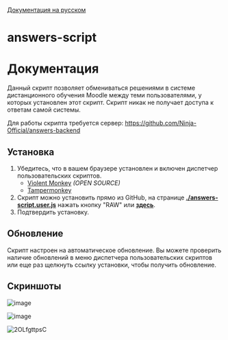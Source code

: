 [Документация на русском](#Документация)

# answers-script

# Документация

Данный скрипт позволяет обмениваться решениями в системе дистанционного обучения Moodle между теми пользователями, у которых установлен этот скрипт. Скрипт никак не получает доступа к ответам самой системы.

Для работы скрипта требуется сервер: https://github.com/Ninja-Official/answers-backend

## Установка
1. Убедитесь, что в вашем браузере установлен и включен диспетчер пользовательских скриптов.
   - [Violent Monkey](https://violentmonkey.github.io/)  *(OPEN SOURCE)*
   - [Tampermonkey](https://tampermonkey.net/)
2. Скрипт можно установить прямо из GitHub, на странице
   **[./answers-script.user.js](./answers-script.user.js)** нажать кнопку "RAW" или
   **[здесь](https://github.com/Ninja-Official/answers-script/raw/main/answers-script.user.js)**.
3. Подтвердить установку.

## Обновление

Скрипт настроен на автоматическое обновление. Вы можете проверить наличие обновлений в меню диспетчера пользовательских скриптов или еще раз щелкнуть ссылку установки, чтобы получить обновление.

## Скриншоты
![image](https://user-images.githubusercontent.com/51058739/122669255-1ff75f00-d1c5-11eb-98da-72d872ec1948.png)

![image](https://user-images.githubusercontent.com/51058739/122669261-2980c700-d1c5-11eb-87f9-f23f9869facc.png)

![2OLfgttpsC](https://user-images.githubusercontent.com/51058739/122669347-9005e500-d1c5-11eb-9a52-577f05dff3cd.gif)
